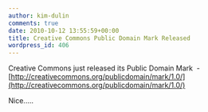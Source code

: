```yaml
---
author: kim-dulin
comments: true
date: 2010-10-12 13:55:59+00:00
title: Creative Commons Public Domain Mark Released
wordpress_id: 406
---
```


Creative Commons just released its Public Domain Mark  - [http://creativecommons.org/publicdomain/mark/1.0/](http://creativecommons.org/publicdomain/mark/1.0/)

Nice.....
